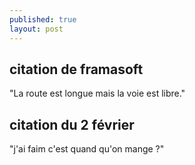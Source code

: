 ```yaml
---
published: true
layout: post
---
```



## citation de framasoft

"La route est longue mais la voie est libre."

## citation du 2 février

"j'ai faim c'est quand qu'on mange ?"
